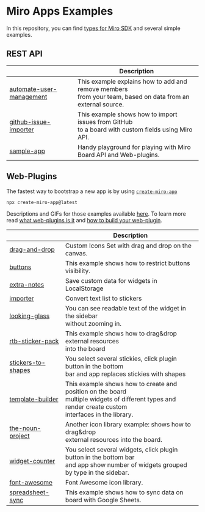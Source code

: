 # Miro Apps Examples

In this repository, you can find [types for Miro SDK](miro.d.ts) and several simple examples.

## REST API

|                                                      | Description                                                                                                      |
| ---------------------------------------------------- | ---------------------------------------------------------------------------------------------------------------- |
| [automate-user-management](automate-user-management) | This example explains how to add and remove members<br /> from your team, based on data from an external source. |
| [github-issue-importer](github-issue-importer)       | This example shows how to import issues from GitHub<br /> to a board with custom fields using Miro API.          |
| [sample-app](sample-app)                             | Handy playground for playing with Miro Board API and Web-plugins.                                                |

## Web-Plugins

The fastest way to bootstrap a new app is by using [`create-miro-app`](https://www.npmjs.com/package/create-miro-app)

```
npx create-miro-app@latest
```

Descriptions and GIFs for those examples available [here](https://developers.miro.com/docs/web-plugin-examples). To
learn more read [what web-plugins is it](https://developers.miro.com/docs/sdk) and
[how to build your web-plugin](https://developers.miro.com/docs/how-to-start).

|                                          | Description                                                                                                                                                    |
| ---------------------------------------- | -------------------------------------------------------------------------------------------------------------------------------------------------------------- |
| [drag-and-drop](drag-and-drop)           | Custom Icons Set with drag and drop on the canvas.                                                                                                             |
| [buttons](buttons)                       | This example shows how to restrict buttons visibility.                                                                                                         |
| [extra-notes](extra-notes)               | Save custom data for widgets in LocalStorage                                                                                                                   |
| [importer](importer)                     | Convert text list to stickers                                                                                                                                  |
| [looking-glass](looking-glass)           | You can see readable text of the widget in the sidebar<br /> without zooming in.                                                                               |
| [rtb-sticker-pack](rtb-sticker-pack)     | This example shows how to drag&drop external resources<br /> into the board                                                                                    |
| [stickers-to-shapes](stickers-to-shapes) | You select several stickies, click plugin button in the bottom<br /> bar and app replaces stickies with shapes                                                 |
| [template-builder](template-builder)     | This example shows how to create and position on the board<br /> multiple widgets of different types and render create custom<br /> interfaces in the library. |
| [the-noun-project](the-noun-project)     | Another icon library example: shows how to drag&drop<br /> external resources into the board.                                                                  |
| [widget-counter](widget-counter)         | You select several widgets, click plugin button in the bottom bar<br /> and app show number of widgets grouped by type in the sidebar.                         |
| [font-awesome](font-awesome)             | Font Awesome icon library.                                                                                                                                     |
| [spreadsheet-sync](spreadsheet-sync)     | This example shows how to sync data on board with Google Sheets.                                                                                               |
